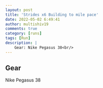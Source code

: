 ```yaml
---
layout: post
title: 'Strides x6 Building to mile pace'
date: 2022-05-02 6:49:41
author: multishiv19
comments: true
category: [runs]
tags: [Run]
description: |
    Gear: Nike Pegasus 38<br/>
---
```


## Gear
Nike Pegasus 38



<div width='100%' class='strava-embed-placeholder' data-embed-type='activity' data-embed-id='7072516525'></div>
<script src='https://strava-embeds.com/embed.js'></script>
